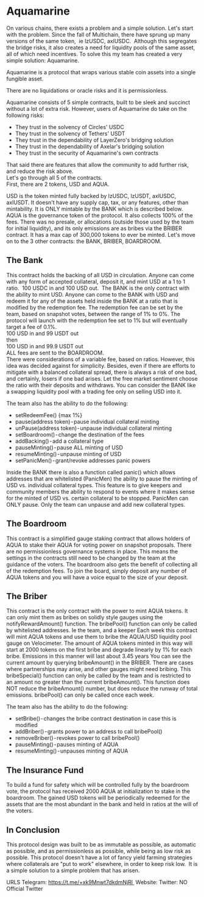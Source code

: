 # Aquamarine

On various chains, there exists a problem and a simple solution. Let's start with the problem. Since the fall of Multichain, there have sprung up many versions of the same token, 
ie lzUSDC, axlUSDC. 
Although this segregates the bridge risks, it also creates a need for liquidity pools of the same asset, all of which need incentives. To solve this my team has created a very simple solution: Aquamarine.

Aquamarine is a protocol that wraps various stable coin assets into a single fungible asset. 

There are no liquidations or oracle risks and it is permissionless.

Aquamarine consists of 5 simple contracts, built to be sleek and succinct without a lot of extra risk. However, users of Aquamarine do take on the following risks:  
* They trust in the solvency of Circles' USDC  
* They trust in the solvency of Tethers' USDT  
* They trust in the dependability of LayerZero's bridging solution  
* They trust in the dependability of Axelar's bridging solution  
* They trust in the security of Aquamarine's own contracts

That said there are features that allow the community to add further risk, and reduce the risk above.  
Let's go through all 5 of the contracts.  
First, there are 2 tokens, USD and AQUA.  

USD is the token minted fully backed by lzUSDC, lzUSDT, axlUSDC, axlUSDT. It doesn't have any supply cap, tax, or any features, other than mintability. It is ONLY mintable by the BANK which is described below.
AQUA is the governance token of the protocol. It also collects 100% of the fees. There was no presale, or allocations (outside those used by the team for initial liquidity), and its only emissions are as bribes via the BRIBER contract. It has a max cap of 300,000 tokens to ever be minted.
Let's move on to the 3 other contracts: the BANK, BRIBER, BOARDROOM.

## The Bank
This contract holds the backing of all USD in circulation. Anyone can come with any form of accepted collateral, deposit it, and mint USD at a 1 to 1 ratio. 
100 USDC in and 100 USD out. 
The BANK is the only contract with the ability to mint USD. Anyone can come to the BANK with USD and redeem it for any of the assets held inside the BANK at a ratio that is modified by the redemption fee. The redemption fee can be set by the team, based on snapshot votes, between the range of 1% to 0%.
The protocol will launch with the redemption fee set to 1% but will eventually target a fee of 0.1%.  
100 USD in and 99 USDT out   
then  
100 USD in and 99.9 USDT out  
ALL fees are sent to the BOARDROOM.  
There were considerations of a variable fee, based on ratios. However, this idea was decided against for simplicity. Besides, even if there are efforts to mitigate with a balanced collateral spread, there is always a risk of one bad,  and certainly, losers if one bad arises. Let the free market sentiment choose the ratio with their deposits and withdraws.
You can consider the BANK like a swapping liquidity pool with a trading fee only on selling USD into it.

The team also has the ability to do the following:

* setRedeemFee() {max 1%}  
* pause(address token) - pause individual collateral minting  
* unPause(address token) - unpause individual collateral minting  
* setBoardroom() - change the destination of the fees  
* addBacking() - add a collateral type  
* pauseMinting() - pause ALL minting of USD  
* resumeMinting() - unpause minting of USD  
* setPanicMen() - grant/revoke addresses panic powers  

Inside the BANK there is also a function called panic() which allows addresses that are whitelisted (PanicMen) the ability to pause the minting of USD vs. individual collateral types. This feature is to give keepers and community members the ability to respond to events where it makes sense for the minted of USD vs. certain collateral to be stopped.
PanicMen can ONLY pause. Only the team can unpause and add new collateral types.

## The Boardroom
This contract is a simplified gauge staking contract that allows holders of AQUA to stake their AQUA for voting power on snapshot proposals. There are no permissionless governance systems in place. This means the settings in the contracts still need to be changed by the team at the guidance of the voters.
The boardroom also gets the benefit of collecting all of the redemption fees. To join the board, simply deposit any number of AQUA tokens and you will have a voice equal to the size of your deposit.

## The Briber
This contract is the only contract with the power to mint AQUA tokens. It can only mint them as bribes on solidly style gauges using the notifyRewardAmount() function. The bribePool() function can only be called by whitelisted addresses. Ie the team, and a keeper
Each week this contract will mint AQUA tokens and use them to bribe the AQUA/USD liquidity pool gauge on Velocimeter. The amount of AQUA tokens minted in this way will start at 2000 tokens on the first bribe and degrade linearly by 1% for each bribe. Emissions in this manner will last about 3.45 years
You can see the current amount by querying bribeAmount() in the BRIBER.
There are cases where partnerships may arise, and other gauges might need bribing. This bribeSpecial() function can only be called by the team and is restricted to an amount no greater than the current bribeAmount(). This function does NOT reduce the bribeAmount() number, but does reduce the runway of total emissions.
bribePool() can only be called once each week. 

The team also has the ability to do the following:    
* setBribe() - changes the bribe contract destination in case this is modified  
* addBriber() - grants power to an address to call bribePool()  
* removeBriber() - revokes power to call bribePool()  
* pauseMinting() - pauses minting of AQUA  
* resumeMinting() - unpauses minting of AQUA  

## The Insurance Fund
To build a fund for safety which will be controlled fully by the boardroom vote, the protocol has received 2000 AQUA at initialization to stake in the boardroom.
The gained USD tokens will be periodically redeemed for the assets that are the most abundant in the bank and held in ratios at the will of the voters.

## In Conclusion
This protocol design was built to be as immutable as possible, as automatic as possible, and as permissionless as possible, while being as low risk as possible.
This protocol doesn't have a lot of fancy yield farming strategies where collaterals are "put to work" elsewhere, in order to keep risk low. 
It is a simple solution to a simple problem that has arisen.

URLS
Telegram: https://t.me/+xk9Mnwt7dkdmNjRl 
Website:
Twitter: NO Official Twitter
